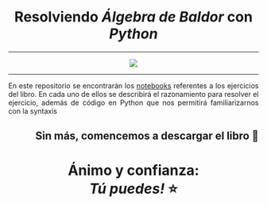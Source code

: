 <div align="center"><h1>Resolviendo <i>Álgebra de Baldor</i> con <i>Python</i></h1></div>

---

<div align="center"><image src="https://user-images.githubusercontent.com/87871521/136406188-0d9e56e9-71ec-4ae0-a496-c9514fa61b09.gif"></div>

---

<div align="justify">En este repositorio se encontrarán los <a href="https://www.dataquest.io/blog/jupyter-notebook-tutorial/">notebooks</a> referentes a los ejercicios del libro. En cada uno de ellos se describirá el razonamiento para resolver el ejercicio, además de código en Python que nos permitirá familiarizarnos con la syntaxis</div>
	
<div dir="rtl" align="right"> <h2>  📘 Sin más, comencemos a descargar el libro </div>

<div align="center"> <h1> Ánimo y confianza:<br><i>Tú puedes! </i>⭐</div>

